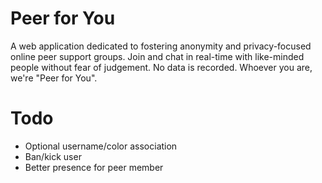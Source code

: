 # Peer for You

A web application dedicated to fostering anonymity and privacy-focused online peer support groups. Join and chat in real-time with like-minded people without fear of judgement. No data is recorded. Whoever you are, we're "Peer for You".

# Todo

- Optional username/color association
- Ban/kick user
- Better presence for peer member
